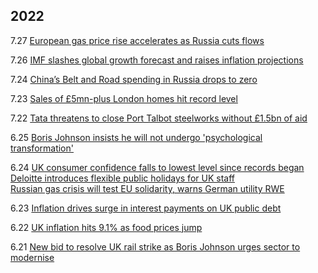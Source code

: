 ## 2022
7.27 [European gas price rise accelerates as Russia cuts flows](https://github.com/YHJYH/Interests_in_the_rest_of_the_world/blob/main/Financial_Times/European%20gas%20price%20rise%20accelerates%20as%20Russia%20cuts%20flows%20_%20Financial%20Times.pdf)

7.26 [IMF slashes global growth forecast and raises inflation projections](https://github.com/YHJYH/Interests_in_the_rest_of_the_world/blob/main/Financial_Times/IMF%20slashes%20global%20growth%20forecast%20and%20raises%20inflation%20projections%20_%20Financial%20Times.pdf)

7.24 [China’s Belt and Road spending in Russia drops to zero](https://github.com/YHJYH/Interests_in_the_rest_of_the_world/blob/main/Financial_Times/China%E2%80%99s%20Belt%20and%20Road%20spending%20in%20Russia%20drops%20to%20zero%20_%20Financial%20Times.pdf)

7.23 [Sales of £5mn-plus London homes hit record level](https://github.com/YHJYH/Interests_in_the_rest_of_the_world/blob/main/Financial_Times/Sales%20of%20%C2%A35mn-plus%20London%20homes%20hit%20record%20level%20_%20Financial%20Times.pdf)

7.22 [Tata threatens to close Port Talbot steelworks without £1.5bn of aid](https://github.com/YHJYH/Interests_in_the_rest_of_the_world/blob/main/Financial_Times/Tata%20threatens%20to%20close%20Port%20Talbot%20steelworks%20without%20%C2%A31.5bn%20of%20aid%20_%20Financial%20Times.pdf)

6.25 [Boris Johnson insists he will not undergo 'psychological transformation'](https://github.com/YHJYH/Interests_in_the_rest_of_the_world/blob/main/Financial_Times/Boris%20Johnson%20insists%20he%20will%20not%20undergo%20%E2%80%98psychological%20transformation%E2%80%99%20_%20Financial%20Times.pdf)<br>

6.24 [UK consumer confidence falls to lowest level since records began](https://github.com/YHJYH/Interests_in_the_rest_of_the_world/blob/main/Financial_Times/UK%20consumer%20confidence%20falls%20to%20lowest%20level%20since%20records%20began%20_%20Financial%20Times.pdf)<br>
[Deloitte introduces flexible public holidays for UK staff](https://github.com/YHJYH/Interests_in_the_rest_of_the_world/blob/main/Financial_Times/Deloitte%20introduces%20flexible%20public%20holidays%20for%20UK%20staff%20_%20Financial%20Times.pdf)<br>
[Russian gas crisis will test EU solidarity, warns German utility RWE](https://github.com/YHJYH/Interests_in_the_rest_of_the_world/blob/main/Financial_Times/Russian%20gas%20crisis%20will%20test%20EU%20solidarity%2C%20warns%20German%20utility%20RWE%20_%20Financial%20Times.pdf)<br>

6.23 [Inflation drives surge in interest payments on UK public debt](https://github.com/YHJYH/Interests_in_the_rest_of_the_world/blob/main/Financial_Times/Inflation%20drives%20surge%20in%20interest%20payments%20on%20UK%20public%20debt%20_%20Financial%20Times.pdf)<br>

6.22 [UK inflation hits 9.1% as food prices jump](https://github.com/YHJYH/Interests_in_the_rest_of_the_world/blob/main/Financial_Times/UK%20inflation%20hits%209.1%25%20as%20food%20prices%20jump%20_%20Financial%20Times.pdf)<br>

6.21 [New bid to resolve UK rail strike as Boris Johnson urges sector to modernise](https://github.com/YHJYH/Interests_in_the_rest_of_the_world/blob/main/Financial_Times/New%20bid%20to%20resolve%20UK%20rail%20strike%20as%20Boris%20Johnson%20urges%20sector%20to%20modernise%20_%20Financial%20Times.pdf)<br>

